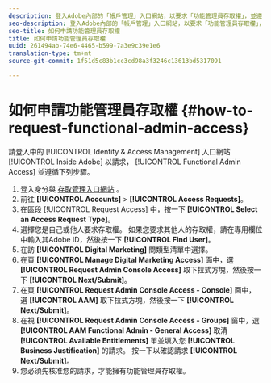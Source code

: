 ```yaml
---
description: 登入Adobe內部的「帳戶管理」入口網站，以要求「功能管理員存取權」，並遵循下列步驟。
seo-description: 登入Adobe內部的「帳戶管理」入口網站，以要求「功能管理員存取權」，並遵循下列步驟。
seo-title: 如何申請功能管理員存取權
title: 如何申請功能管理員存取權
uuid: 261494ab-74e6-4465-b599-7a3e9c39e1e6
translation-type: tm+mt
source-git-commit: 1f51d5c83b1cc3cd98a3f3246c13613bd5317091

---
```



# 如何申請功能管理員存取權 {#how-to-request-functional-admin-access}

請登入中的 [!UICONTROL Identity & Access Management] 入口網站 [!UICONTROL Inside Adobe] 以請求， [!UICONTROL Functional Admin Access] 並遵循下列步驟。

<!-- request-functional-admin-access.xml -->

1. 登入身分與 [存取管理入口網站](https://iam.corp.adobe.com) 。
2. 前往 **[!UICONTROL Accounts]** &gt; **[!UICONTROL Access Requests]**。
3. 在區段 [!UICONTROL Request Access] 中，按一下 **[!UICONTROL Select an Access Request Type]**。
4. 選擇您是自己或他人要求存取權。 如果您要求其他人的存取權，請在專用欄位中輸入其Adobe ID，然後按一下 **[!UICONTROL Find User]**。
5. 在訪 **[!UICONTROL Digital Marketing]** 問類型清單中選擇。
6. 在頁 **[!UICONTROL Manage Digital Marketing Access]** 面中，選 **[!UICONTROL Request Admin Console Access]** 取下拉式方塊，然後按一下 **[!UICONTROL Next/Submit]**。
7. 在頁 **[!UICONTROL Request Admin Console Access - Console]** 面中，選 **[!UICONTROL AAM]** 取下拉式方塊，然後按一下 **[!UICONTROL Next/Submit]**。
8. 在視 **[!UICONTROL Request Admin Console Access - Groups]** 窗中，選 **[!UICONTROL AAM Functional Admin - General Access]** 取清 **[!UICONTROL Available Entitlements]** 單並填入您 **[!UICONTROL Business Justification]** 的請求。 按一下以確認請求 **[!UICONTROL Next/Submit]**。
9. 您必須先核准您的請求，才能擁有功能管理員存取權。